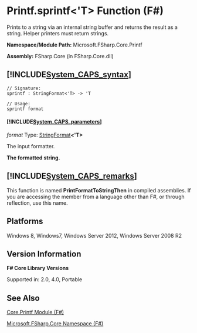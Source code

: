 # Printf.sprintf<'T> Function (F#)

Prints to a string via an internal string buffer and returns the result as a string. Helper printers must return strings.

**Namespace/Module Path:** Microsoft.FSharp.Core.Printf

**Assembly:** FSharp.Core (in FSharp.Core.dll)


## [!INCLUDE[System_CAPS_syntax](//System/Token/System_CAPS_syntax_md.md)]

```
// Signature:
sprintf : StringFormat<'T> -> 'T

// Usage:
sprintf format
```

#### [!INCLUDE[System_CAPS_parameters](//System/Token/System_CAPS_parameters_md.md)]
*format*
Type: [StringFormat](http://msdn.microsoft.com/en-us/library/4226a2e7-9ebc-466f-8547-da79f0b05cd1)**&lt;'T&gt;**


The input formatter.



**The formatted string.**
## [!INCLUDE[System_CAPS_remarks](//System/Token/System_CAPS_remarks_md.md)]
This function is named **PrintFormatToStringThen** in compiled assemblies. If you are accessing the member from a language other than F#, or through reflection, use this name.


## Platforms
Windows 8, Windows7, Windows Server 2012, Windows Server 2008 R2


## Version Information
**F# Core Library Versions**

Supported in: 2.0, 4.0, Portable




## See Also
[Core.Printf Module &#40;F&#35;&#41;](Core.Printf+Module+28%F%2329%.md)

[Microsoft.FSharp.Core Namespace &#40;F&#35;&#41;](Microsoft.FSharp.Core+Namespace+28%F%2329%.md)

